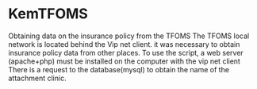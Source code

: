 # KemTFOMS
Obtaining data on the insurance policy from the TFOMS
The TFOMS local network is located behind the Vip net client. it was necessary to obtain insurance policy data from other places.
To use the script, a web server (apache+php) must be installed on the computer with the vip net client
There is a request to the database(mysql) to obtain the name of the attachment clinic.
